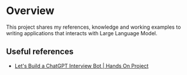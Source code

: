# Overview

This project shares my references, knowledge and working examples to writing applications that interacts with Large Language Model.

## Useful references

* [Let's Build a ChatGPT Interview Bot | Hands On Project](https://www.youtube.com/watch?v=4y1a4syMJHM)